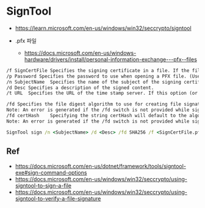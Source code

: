 # SignTool

- <https://learn.microsoft.com/en-us/windows/win32/seccrypto/signtool>

- .pfx 파일
  - <https://docs.microsoft.com/en-us/windows-hardware/drivers/install/personal-information-exchange---pfx--files>

``` txt
/f SignCertFile	Specifies the signing certificate in a file. If the file is in Personal Information Exchange (PFX) format and protected by a password, use the /p option to specify the password. If the file does not contain private keys, use the /csp and /kc options to specify the CSP and private key container name.
/p Password	Specifies the password to use when opening a PFX file. (Use the /f option to specify a PFX file.)
/n SubjectName	Specifies the name of the subject of the signing certificate. This value can be a substring of the entire subject name.
/d Desc	Specifies a description of the signed content.
/t URL	Specifies the URL of the time stamp server. If this option (or /tr) is not present, the signed file will not be time stamped. A warning is generated if time stamping fails. This option cannot be used with the /tr option.

/fd	Specifies the file digest algorithm to use for creating file signatures.
Note: An error is generated if the /fd switch is not provided while signing.
/fd certHash	Specifying the string certHash will default to the algorithm used on the signing certificate.
Note: An error is generated if the /fd switch is not provided while signing.
```

``` cmd
SignTool sign /n <SubjectName> /d <Desc> /fd SHA256 /f <SignCertFile.pfx> /p <Password> <File>
```

## Ref

- <https://docs.microsoft.com/en-us/dotnet/framework/tools/signtool-exe#sign-command-options>
- <https://docs.microsoft.com/en-us/windows/win32/seccrypto/using-signtool-to-sign-a-file>
- <https://docs.microsoft.com/en-us/windows/win32/seccrypto/using-signtool-to-verify-a-file-signature>
